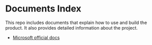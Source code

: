 # Documents Index

This repo includes documents that explain how to use and build the product. It also provides detailed information about the project.

- [Microsoft official docs](https://learn.microsoft.com/dotnet)
